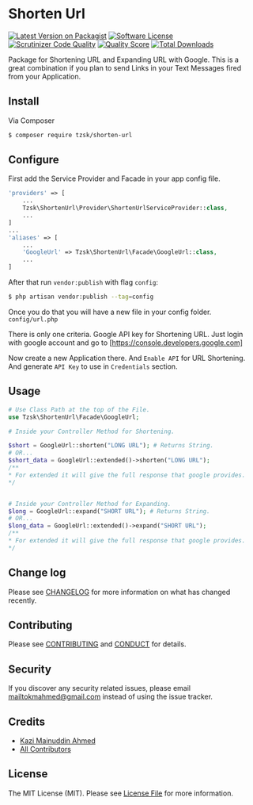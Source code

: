 # Shorten Url

[![Latest Version on Packagist][ico-version]][link-packagist]
[![Software License][ico-license]](LICENSE.md)
[![Scrutinizer Code Quality](https://scrutinizer-ci.com/g/tzsk/shorten-url/badges/quality-score.png?b=master)](https://scrutinizer-ci.com/g/tzsk/shorten-url/?branch=master)
[![Quality Score][ico-code-quality]][link-code-quality]
[![Total Downloads][ico-downloads]][link-downloads]


Package for Shortening URL and Expanding URL with Google.
This  is a great combination if you plan to send Links in 
your Text Messages fired from your Application.


## Install

Via Composer

``` bash
$ composer require tzsk/shorten-url
```


## Configure

First add the Service Provider and Facade in your app config file.

``` php
'providers' => [
    ...
    Tzsk\ShortenUrl\Provider\ShortenUrlServiceProvider::class,
    ...
]
...
'aliases' => [
    ...
    'GoogleUrl' => Tzsk\ShortenUrl\Facade\GoogleUrl::class,
    ...
]
```

After that run `vendor:publish` with flag `config`:

```bash
$ php artisan vendor:publish --tag=config
```

Once you do that you will have a new file in your config folder. 
`config/url.php`

There is only one criteria. Google API key for Shortening URL.
Just login with google account and go to [https://console.developers.google.com]

Now create a new Application there. And `Enable API` for URL Shortening. 
And generate `API Key` to use in `Credentials` section. 


## Usage

``` php
# Use Class Path at the top of the File.
use Tzsk\ShortenUrl\Facade\GoogleUrl;

# Inside your Controller Method for Shortening.

$short = GoogleUrl::shorten("LONG URL"); # Returns String.
# OR...
$short_data = GoogleUrl::extended()->shorten("LONG URL");
/**
* For extended it will give the full response that google provides.
*/


# Inside your Controller Method for Expanding.
$long = GoogleUrl::expand("SHORT URL"); # Returns String.
# OR...
$long_data = GoogleUrl::extended()->expand("SHORT URL");
/**
* For extended it will give the full response that google provides.
*/
```

## Change log

Please see [CHANGELOG](CHANGELOG.md) for more information on what has changed recently.

## Contributing

Please see [CONTRIBUTING](CONTRIBUTING.md) and [CONDUCT](CONDUCT.md) for details.

## Security

If you discover any security related issues, please email mailtokmahmed@gmail.com instead of using the issue tracker.

## Credits

- [Kazi Mainuddin Ahmed][link-author]
- [All Contributors][link-contributors]

## License

The MIT License (MIT). Please see [License File](LICENSE.md) for more information.

[ico-version]: https://img.shields.io/packagist/v/tzsk/shorten-url.svg?style=flat-square
[ico-license]: https://img.shields.io/badge/license-MIT-brightgreen.svg?style=flat-square
[ico-travis]: https://img.shields.io/travis/tzsk/shorten-url/master.svg?style=flat-square
[ico-scrutinizer]: https://img.shields.io/scrutinizer/coverage/g/tzsk/shorten-url.svg?style=flat-square
[ico-code-quality]: https://img.shields.io/scrutinizer/g/tzsk/shorten-url.svg?style=flat-square
[ico-downloads]: https://img.shields.io/packagist/dt/tzsk/shorten-url.svg?style=flat-square

[link-packagist]: https://packagist.org/packages/tzsk/shorten-url
[link-travis]: https://travis-ci.org/tzsk/shorten-url
[link-scrutinizer]: https://scrutinizer-ci.com/g/tzsk/shorten-url/code-structure
[link-code-quality]: https://scrutinizer-ci.com/g/tzsk/shorten-url
[link-downloads]: https://packagist.org/packages/tzsk/shorten-url
[link-author]: https://github.com/tzsk
[link-contributors]: ../../contributors
